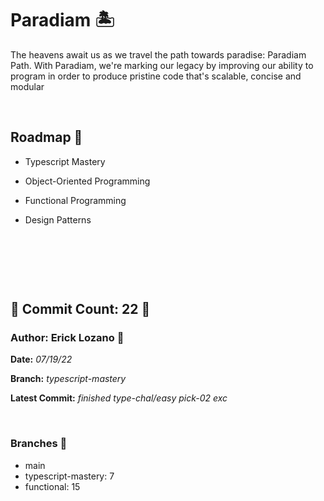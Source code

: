 # Paradiam 🏝

 The heavens await us as we travel the path towards paradise: Paradiam Path. With Paradiam, we're marking our legacy by improving our ability to program in order to produce pristine code that's scalable, concise and modular

&nbsp;

## Roadmap 📜
* Typescript Mastery

* Object-Oriented Programming  

* Functional Programming

* Design Patterns

&nbsp;

&nbsp;

&nbsp;

## 🗿 Commit Count: 22  🗿

### Author: Erick Lozano 🔱

**Date:**
*07/19/22*

**Branch:**
*typescript-mastery*

**Latest Commit:**
*finished type-chal/easy pick-02 exc*

&nbsp;

### Branches 🗻
* main
* typescript-mastery: 7
* functional: 15




<!-- Checklog Command 

Get Commit Count:
git shortlog -s -n --all --no-merges 

Get Last Commit Log:
git log --branches

Get Specific Branch Commit Count
git rev-list --count main


--->

